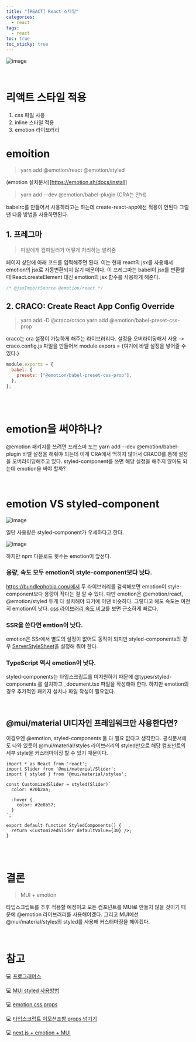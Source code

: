 ```yaml
---
title: "[REACT] React 스타일"
categories:
  - react
tags:
  - react
toc: true
toc_sticky: true
---
```


![image](https://user-images.githubusercontent.com/79133602/161557696-fe3b688d-f6d2-4073-a18f-8d57377acaa7.png)

<br/>

# 리액트 스타일 적용

1. css 파일 사용
2. inline 스타일 적용
3. emotion 라이브러리

# emoition

> yarn add @emotion/react @emotion/styled

(emotion 설치문서)[https://emotion.sh/docs/install]

> yarn add --dev @emotion/babel-plugin (CRA는 안돼)

babelrc를 만들어서 사용하라고는 하는데 create-react-app에선 적용이 안된다 그럴 땐 다음 방법을 사용하면된다.

## 1. 프레그마

> 파일에게 컴파일러가 어떻게 처리하는 알려줌

페이지 상단에 아래 코드를 입력해주면 된다. 이는 현재 react의 jsx를 사용해서 emotion의 jsx로 자동변환되지 않기 때문이다. 이 프레그마는 babel이 jsx를 변환할 때 React.createElement 대신 emotion의 jsx 함수를 사용하게 해준다.

```js
/* @jsxImportSource @emotion/react */
```

## 2. CRACO: Create React App Config Override

> yarn add -D @craco/craco
> yarn add @emotion/babel-preset-css-prop

craco는 cra 설정이 가능하게 해주는 라이브러리다.
설정을 오버라이딩해서 사용 -> craco.config.js 파일을 만들어서 module.expors = {여기에 바벨 설정을 넣어줄 수 있다.}

```js
module.exports = {
  babel: {
    presets: ["@emotion/babel-preset-css-prop"],
  },
};
```

<br/><br/>

# emotion을 써야하나?

@emotion 패키지를 쓰려면 프래스마 또는 yarn add --dev @emotion/babel-plugin 바벨 설정을 해줘야 되는데 이게 CRA에서 먹히지 않아서 CRACO를 통해 설정을 오버라이딩해주고 있다. styled-component를 쓰면 해당 설정을 해주지 않아도 되는데 emotion을 써야 할까?

<br/>

# emotion VS styled-component

![image](https://user-images.githubusercontent.com/79133602/170831346-7feaa699-de10-409d-aa55-40a1551950d3.png)

일단 사용량은 styled-component가 우세하다고 한다.

![image](https://user-images.githubusercontent.com/79133602/170831380-93e953b2-97f4-4692-95a6-c3d079fd1c66.png)

하지만 npm 다운로드 횟수는 emotion이 앞선다.

### 용량, 속도 모두 emotion이 style-component보다 낫다.

https://bundlephobia.com/에서 두 라이브러리를 검색해보면 emotion이 style-component보다 용량이 작다는 걸 알 수 있다. 다만 emotion은 @emotion/react, @emotion/styled 두개 다 설치해야 되기에 이땐 비슷하다. 그렇다고 해도 속도는 여전히 emotion이 낫다. [css 라이브러리 속도 비교](https://github.com/A-gambit/CSS-IN-JS-Benchmarks/blob/master/RESULT.md)를 보면 근소하게 빠르다.

### SSR을 쓴다면 emtion이 낫다.

emotion은 SSr에서 별도의 설정이 없어도 동작이 되지만 styled-components의 경우 [ServerStyleSheet](https://styled-components.com/docs/advanced#streaming-rendering)을 설정해 줘야 한다.

### TypeScript 역시 emotion이 낫다.

styled-components는 타입스크립트를 미지원하기 때문에 @types/styled-components 를 설치하고 \_document.tsx 파일을 작성해야 한다. 하지만 emotion의 경우 추가적인 패키지 설치나 파일 작성이 필요없다.

<br/>

## @mui/material UI디자인 프레임워크만 사용한다면?

이경우엔 @emotion, styled-components 둘 다 필요 없다고 생각한다. 공식문서에도 나와 있듯이 @mui/material/styles 라이브러리의 styled만으로 해당 컴포넌트의 세부 style을 커스터마이징 할 수 있기 때문이다.

```
import * as React from 'react';
import Slider from '@mui/material/Slider';
import { styled } from '@mui/material/styles';

const CustomizedSlider = styled(Slider)`
  color: #20b2aa;

  :hover {
    color: #2e8b57;
  }
`;

export default function StyledComponents() {
  return <CustomizedSlider defaultValue={30} />;
}

```

<br/><br/>

# 결론

> MUI + emotion

타입스크립트를 추후 적용할 예정이고 모든 컴포넌트를 MUI로 만들지 않을 것이기 때문에 @emotion 라이브러리를 사용해야겠다. 그리고 MUI에선 @mui/material/styles의 styled를 사용해 커스터마징을 해야겠다.

<br/>

# 참고

💻 [프로그래머스](https://programmers.co.kr/?utm_source=google&utm_medium=cpc&utm_campaign=brand_prgms_pc&gclid=CjwKCAjwp7eUBhBeEiwAZbHwkekJzz--rpwSreONc8ae4HmHJ1sGO2bEJnbt7JZgGJOzKoCScBj2xhoC6BIQAvD_BwE)

💻 [MUI styled 사용방법](https://mui.com/material-ui/guides/interoperability/#styled-components)

💻 [emotion css props](https://emotion.sh/docs/css-prop)

💻 [타입스크립트 이모션조함 props 넘기기](https://namunamu1105.medium.com/react-js-typescript-emotion-js-%EC%A1%B0%ED%95%A9%EC%97%90%EC%84%9C-emotion-js%EC%97%90-props%EB%84%98%EA%B8%B0%EB%8A%94-%EB%B2%95-5e1ab7a33f8c)

💻 [next.js + emotion + MUI](https://velog.io/@ckm960411/Next-TypeScript-%EB%84%A5%EC%8A%A4%ED%8A%B8-%ED%94%84%EB%A1%9C%EC%A0%9D%ED%8A%B8%EC%97%90-Material-UI-styled-components-%EC%A0%81%EC%9A%A9%ED%95%98%EA%B8%B0-emotion-%EC%94%81%EC%8B%9C%EB%8B%A4)
